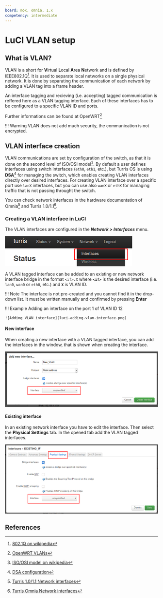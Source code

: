 ```yaml
---
board: mox, omnia, 1.x
competency: intermediate
---
```

# LuCI VLAN setup

## What is VLAN?

VLAN is a short for **V**irtual **L**ocal **A**rea **N**etwork and is defined by
IEEE802.1Q[^1]. It is used to separate local networks on a single physical network.
It is done by separating the communication of each network by adding a VLAN tag
into a frame header.

An interface tagging and recieving (i.e. accepting) tagged communication is reffered
here as a VLAN tagging interface. Each of these interfaces has to be configured
to a specific VLAN ID and ports.

Further informations can be found at OpenWRT[^2]

!!! Warning
    VLAN does not add much security, the communication is not encrypted.

## VLAN interface creation

VLAN communications are set by configuration of the switch, as that it is done on
the second level of ISO/OSI model[^3]. By default a user defines interfaces using
switch interfaces (`eth0`, `eth1`, etc.), but Turris OS is using **DSA**[^4] for
managing the switch, which enables creating VLAN interfaces directly over desired
interfaces. For creating VLAN interface over a specific port use `lanX` interfaces,
but you can use also `wanX` or `ethX` for managing traffic that is not passing
throught the switch.

You can check network interfaces in the hardware documentation of Omnia[^5] and 
Turris 1.0/1.1[^6].

### Creating a VLAN interface in LuCI

The VLAN interfaces are configured in the _**Network > Interfaces**_ menu.

![Interface setup](luci-interface-menu.png)

A VLAN tagged interface can be added to an existing or new network interface bridge
in the format `<if>.X` where **`<if>`** is the desired interface (i.e. `lan0`,
`wan0` or `eth0`, etc.) and **`X`** is VLAN ID.

!!! Note
    The interface is not pre-created and you cannot find it in the drop-down list.
    It must be written manually and confirmed by pressing **Enter**

!!! Example
    Adding an interface on the port 1 of VLAN ID 12

    ![Adding VLAN interface](luci-adding-vlan-interface.png)

#### New interface

When creating a new interface with a VLAN tagged interface, you can add the interfaces
in the window, that is shown when creating the interface.

![New interface](luci-new-interface.png)

#### Existing interface

In an existing network interface you have to edit the interface. Then select
the **Physical Settings** tab. In the opened tab add the VLAN tagged interfaces.

![Existing interface](luci-existing-interface.png)

## References

[^1]: [802.1Q on wikipedia](https://en.wikipedia.org/wiki/IEEE_802.1Q)
[^2]: [OpenWRT VLANs](https://openwrt.org/docs/guide-user/network/vlan/switch_configuration)
[^3]: [ISO/OSI model on wikipedia](https://en.wikipedia.org/wiki/OSI_model)
[^4]: [DSA configuration](https://www.kernel.org/doc/html/latest/networking/dsa/configuration.html)
[^5]: [Turris 1.0/1.1 Network interfaces](../../../hw/turris-1x/turris-1x.md#network-interfaces)
[^6]: [Turris Omnia Network interfaces](../../../hw/omnia/omnia.md#network-interfaces)